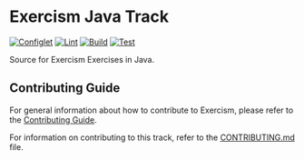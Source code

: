 # Exercism Java Track

[![Configlet](https://github.com/exercism/java/actions/workflows/configlet.yml/badge.svg)](https://github.com/exercism/java/actions/workflows/configlet.yml)
[![Lint](https://github.com/exercism/java/actions/workflows/lint.yml/badge.svg)](https://github.com/exercism/java/actions/workflows/lint.yml)
[![Build](https://github.com/exercism/java/actions/workflows/build.yml/badge.svg)](https://github.com/exercism/java/actions/workflows/build.yml)
[![Test](https://github.com/exercism/java/actions/workflows/test.yml/badge.svg)](https://github.com/exercism/java/actions/workflows/test.yml)

Source for Exercism Exercises in Java.

## Contributing Guide

For general information about how to contribute to Exercism, please refer to the [Contributing Guide](https://exercism.org/contributing).

For information on contributing to this track, refer to the [CONTRIBUTING.md](https://github.com/exercism/java/blob/main/CONTRIBUTING.md) file.
